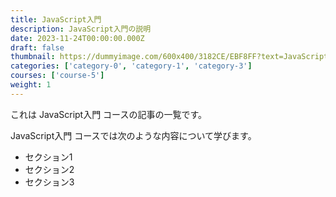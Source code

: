 ```yaml
---
title: JavaScript入門
description: JavaScript入門の説明
date: 2023-11-24T00:00:00.000Z
draft: false
thumbnail: https://dummyimage.com/600x400/3182CE/EBF8FF?text=JavaScript%E5%85%A5%E9%96%80
categories: ['category-0', 'category-1', 'category-3']
courses: ['course-5']
weight: 1
---
```


これは JavaScript入門 コースの記事の一覧です。

  JavaScript入門 コースでは次のような内容について学びます。

  - セクション1
  - セクション2
  - セクション3